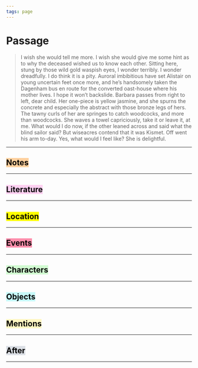 ```yaml
---
tags: page
---
```


# Passage
> I wish she would tell me more. I wish she would give me some hint as to why the deceased wished us to know each other. Sitting here, stung by those wild gold waspish eyes, I wonder terribly. I wonder dreadfully. I do think it is a pity. Auroral imbibitious have set Alistair on young uncertain feet once more, and he’s handsomely taken the Dagenham bus en route for the converted oast-house where his mother lives. I hope it won’t backslide. Barbara passes from right to left, dear child. Her one-piece is yellow jasmine, and she spurns the concrete and especially the abstract with those bronze legs of hers. The tawny curls of her are springes to catch woodcocks, and more than woodcocks. She waves a towel capriciously, take it or leave it, at me. What would I do now, if the other leaned across and said what the blind sailor said? But wiseacres contend that it was Kismet. Off went his arm to-day. Yes, what would I feel like? She is delightful.
---
## <mark style="background: #FFB86CA6;">Notes</mark>
---


## <mark style="background: #FFB8EBA6;">Literature</mark>
---

## <mark class="hltr-purple">Location</mark>
---

## <mark style="background: #FF5582A6;">Events</mark>
---

## <mark style="background: #BBFABBA6;">Characters</mark>
---

## <mark style="background: #ABF7F7A6;">Objects</mark>
---

## <mark style="background: #FFF3A3A6;">Mentions</mark>
---

## <mark style="background: #CACFD9A6;">After</mark>
---
